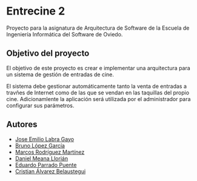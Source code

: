# Entrecine 2
Proyecto para la asignatura de Arquitectura de Software de la Escuela de Ingeniería Informática del Software de Oviedo.

## Objetivo del proyecto
El objetivo de este proyecto es crear e implementar una arquitectura para un sistema de gestión de entradas de cine.

El sistema debe gestionar automáticamente tanto la venta de entradas a travñes de Internet como de las que se vendan en las taquillas del propio cine. Adicionamlente la aplicación será utilizada por el administrador para configurar sus parámetros.

## Autores
* [Jose Emilio Labra Gayo](mailto:labra@uniovi.es)
* [Bruno López García](mailto:uo219018@uniovi.es)
* [Marcos Rodríguez Martínez](mailto:uo221453@uniovi.es)
* [Daniel Meana Llorián](mailto:uo219171@uniovi.es)
* [Eduardo Parrado Puente](mailto:uoXXXXXX@uniovi.es)
* [Cristian Álvarez Belaustegui](mailto:uo218847@uniovi.es)